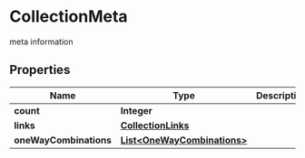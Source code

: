 

# CollectionMeta

meta information

## Properties

| Name | Type | Description | Notes |
|------------ | ------------- | ------------- | -------------|
|**count** | **Integer** |  |  [optional] |
|**links** | [**CollectionLinks**](CollectionLinks.md) |  |  [optional] |
|**oneWayCombinations** | [**List&lt;OneWayCombinations&gt;**](OneWayCombinations.md) |  |  [optional] |



